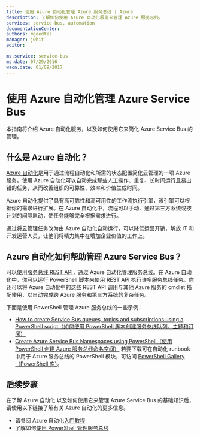 ```yaml
---
title: 使用 Azure 自动化管理 Azure 服务总线 | Azure
description: 了解如何使用 Azure 自动化服务来管理 Azure 服务总线。
services: service-bus, automation
documentationCenter: 
authors: mgoedtel
manager: jwhit
editor: 

ms.service: service-bus
ms.date: 07/29/2016
wacn.date: 01/09/2017
---
```


# 使用 Azure 自动化管理 Azure Service Bus

本指南将介绍 Azure 自动化服务，以及如何使用它来简化 Azure Service Bus 的管理。

## 什么是 Azure 自动化？

[Azure 自动化](../automation/automation-intro.md)是用于通过流程自动化和所需的状态配置简化云管理的一项 Azure 服务。使用 Azure 自动化可以自动完成那些人工操作、重复、长时间运行且易出错的任务，从而改善组织的可靠性、效率和价值生成时间。

Azure 自动化提供了具有高可靠性和高可用性的工作流执行引擎，该引擎可以根据你的需求进行扩展。在 Azure 自动化中，流程可以手动、通过第三方系统或按计划的间隔启动，使任务能够完全根据需求进行。

通过将云管理任务改为由 Azure 自动化自动运行，可以降低运营开销，解放 IT 和开发运营人员，让他们将精力集中在增加企业价值的工作上。

## Azure 自动化如何帮助管理 Azure Service Bus？

可以使用[服务总线 REST API](https://msdn.microsoft.com/zh-cn/library/azure/mt639375.aspx)，通过 Azure 自动化管理服务总线。在 Azure 自动化中，你可以运行 PowerShell 脚本来使用 REST API 执行许多服务总线任务。你还可以将 Azure 自动化中的这些 REST API 调用与其他 Azure 服务的 cmdlet 搭配使用，以自动完成跨 Azure 服务和第三方系统的复杂任务。

下面是使用 PowerShell 管理 Azure 服务总线的一些示例：
* [How to create Service Bus queues, topics and subscriptions using a PowerShell script（如何使用 PowerShell 脚本创建服务总线队列、主题和订阅）](http://blogs.msdn.com/b/paolos/archive/2014/12/02/how-to-create-a-service-bus-queues-topics-and-subscriptions-using-a-powershell-script.aspx)
* [Create Azure Service Bus Namespaces using PowerShell（使用 PowerShell 创建 Azure 服务总线命名空间）](http://buildazure.com/2015/09/24/create-azure-service-bus-namespaces-using-powershell-and-x-plat-cli/)
若要下载可在自动化 runbook 中用于 Azure 服务总线的 PowerShell 模块，可访问 [PowerShell Gallery（PowerShell 库）](https://www.powershellgallery.com/packages/AzureServiceBusCreation/1.0)。

## 后续步骤

在了解 Azure 自动化 以及如何使用它来管理 Azure Service Bus 的基础知识后，请使用以下链接了解有关 Azure 自动化的更多信息。

* 请参阅 Azure 自动化[入门教程](../automation/automation-intro.md)
* 了解如何[使用 PowerShell 管理服务总线](./service-bus-powershell-how-to-provision.md)
 
<!---HONumber=Mooncake_Quality_Review_0104_2017-->